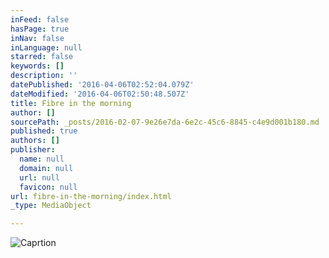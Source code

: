 ```yaml
---
inFeed: false
hasPage: true
inNav: false
inLanguage: null
starred: false
keywords: []
description: ''
datePublished: '2016-04-06T02:52:04.079Z'
dateModified: '2016-04-06T02:50:48.507Z'
title: Fibre in the morning
author: []
sourcePath: _posts/2016-02-07-9e26e7da-6e2c-45c6-8845-c4e9d001b180.md
published: true
authors: []
publisher:
  name: null
  domain: null
  url: null
  favicon: null
url: fibre-in-the-morning/index.html
_type: MediaObject

---
```

![Caprtion](https://s3-us-west-2.amazonaws.com/the-grid-img/p/97173284011f27ea9a876097499c5b52cb5bf2d9.jpg)